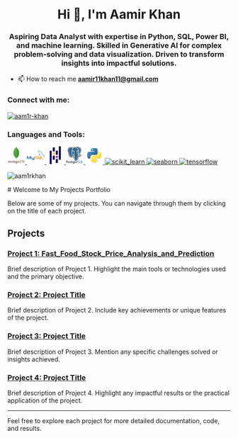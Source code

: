 <h1 align="center">Hi 👋, I'm Aamir Khan</h1>
<h3 align="center">Aspiring Data Analyst with expertise in Python, SQL, Power BI, and machine learning. Skilled in Generative AI for complex problem-solving and data visualization. Driven to transform insights into impactful solutions.</h3>

- 📫 How to reach me **aamir11khan11@gmail.com**

<h3 align="left">Connect with me:</h3>
<p align="left">
<a href="https://linkedin.com/in/aam1r-khan" target="blank"><img align="center" src="https://raw.githubusercontent.com/rahuldkjain/github-profile-readme-generator/master/src/images/icons/Social/linked-in-alt.svg" alt="aam1r-khan" height="30" width="40" /></a>
</p>

<h3 align="left">Languages and Tools:</h3>
<p align="left"> <a href="https://www.mongodb.com/" target="_blank" rel="noreferrer"> <img src="https://raw.githubusercontent.com/devicons/devicon/master/icons/mongodb/mongodb-original-wordmark.svg" alt="mongodb" width="40" height="40"/> </a> <a href="https://www.mysql.com/" target="_blank" rel="noreferrer"> <img src="https://raw.githubusercontent.com/devicons/devicon/master/icons/mysql/mysql-original-wordmark.svg" alt="mysql" width="40" height="40"/> </a> <a href="https://pandas.pydata.org/" target="_blank" rel="noreferrer"> <img src="https://raw.githubusercontent.com/devicons/devicon/2ae2a900d2f041da66e950e4d48052658d850630/icons/pandas/pandas-original.svg" alt="pandas" width="40" height="40"/> </a> <a href="https://www.postgresql.org" target="_blank" rel="noreferrer"> <img src="https://raw.githubusercontent.com/devicons/devicon/master/icons/postgresql/postgresql-original-wordmark.svg" alt="postgresql" width="40" height="40"/> </a> <a href="https://www.python.org" target="_blank" rel="noreferrer"> <img src="https://raw.githubusercontent.com/devicons/devicon/master/icons/python/python-original.svg" alt="python" width="40" height="40"/> </a> <a href="https://scikit-learn.org/" target="_blank" rel="noreferrer"> <img src="https://upload.wikimedia.org/wikipedia/commons/0/05/Scikit_learn_logo_small.svg" alt="scikit_learn" width="40" height="40"/> </a> <a href="https://seaborn.pydata.org/" target="_blank" rel="noreferrer"> <img src="https://seaborn.pydata.org/_images/logo-mark-lightbg.svg" alt="seaborn" width="40" height="40"/> </a> <a href="https://www.tensorflow.org" target="_blank" rel="noreferrer"> <img src="https://www.vectorlogo.zone/logos/tensorflow/tensorflow-icon.svg" alt="tensorflow" width="40" height="40"/> </a> </p>

<p><img align="center" src="https://github-readme-stats.vercel.app/api/top-langs?username=aam1rkhan&show_icons=true&locale=en&layout=compact" alt="aam1rkhan" /></p>
# Welcome to My Projects Portfolio

Below are some of my projects. You can navigate through them by clicking on the title of each project.

## Projects

### [Project 1: Fast_Food_Stock_Price_Analysis_and_Prediction](https://github.com/aam1rkhan/Fast_Food_Stock_Price_Analysis_and_Prediction)
Brief description of Project 1. Highlight the main tools or technologies used and the primary objective.

### [Project 2: Project Title](https://github.com/yourusername/project2)
Brief description of Project 2. Include key achievements or unique features of the project.

### [Project 3: Project Title](https://github.com/yourusername/project3)
Brief description of Project 3. Mention any specific challenges solved or insights achieved.

### [Project 4: Project Title](https://github.com/yourusername/project4)
Brief description of Project 4. Highlight any impactful results or the practical application of the project.

---

Feel free to explore each project for more detailed documentation, code, and results.
